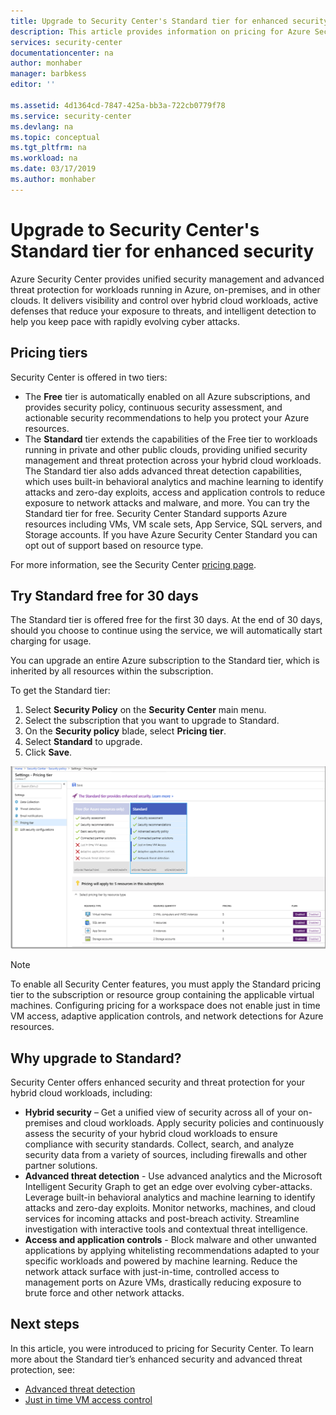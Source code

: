 ```yaml
---
title: Upgrade to Security Center's Standard tier for enhanced security | Microsoft Docs
description: This article provides information on pricing for Azure Security Center.
services: security-center
documentationcenter: na
author: monhaber
manager: barbkess
editor: ''

ms.assetid: 4d1364cd-7847-425a-bb3a-722cb0779f78
ms.service: security-center
ms.devlang: na
ms.topic: conceptual
ms.tgt_pltfrm: na
ms.workload: na
ms.date: 03/17/2019
ms.author: monhaber
---
```

# Upgrade to Security Center's Standard tier for enhanced security
Azure Security Center provides unified security management and advanced threat protection for workloads running in Azure, on-premises, and in other clouds. It delivers visibility and control over hybrid cloud workloads, active defenses that reduce your exposure to threats, and intelligent detection to help you keep pace with rapidly evolving cyber attacks.

## Pricing tiers
Security Center is offered in two tiers:

- The **Free** tier is automatically enabled on all Azure subscriptions, and provides security policy, continuous security assessment, and actionable security recommendations to help you protect your Azure resources.
- The **Standard** tier extends the capabilities of the Free tier to workloads running in private and other public clouds, providing unified security management and threat protection across your hybrid cloud workloads. The Standard tier also adds advanced threat detection capabilities, which uses built-in behavioral analytics and machine learning to identify attacks and zero-day exploits, access and application controls to reduce exposure to network attacks and malware, and more. You can try the Standard tier for free. Security Center Standard supports Azure resources including VMs, VM scale sets, App Service, SQL servers, and Storage accounts. If you have Azure Security Center Standard you can opt out of support based on resource type. 


For more information, see the Security Center [pricing page](https://azure.microsoft.com/pricing/details/security-center/).

## Try Standard free for 30 days
The Standard tier is offered free for the first 30 days. At the end of 30 days, should you choose to continue using the service, we will automatically start charging for usage.

You can upgrade an entire Azure subscription to the Standard tier, which is inherited by all resources within the subscription.

To get the Standard tier:

1. Select **Security Policy** on the **Security Center** main menu.
2. Select the subscription that you want to upgrade to Standard.
3. On the **Security policy** blade, select **Pricing tier**.
4. Select **Standard** to upgrade.
5. Click **Save**.

![Security Center Pricing](./media/security-center-pricing/get-standard.png)

> [!NOTE]
> To enable all Security Center features, you must apply the Standard pricing tier to the subscription or resource group containing the applicable virtual machines. Configuring pricing for a workspace does not enable just in time VM access, adaptive application controls, and network detections for Azure resources.
>
>

## Why upgrade to Standard?
Security Center offers enhanced security and threat protection for your hybrid cloud workloads, including:

- **Hybrid security** – Get a unified view of security across all of your on-premises and cloud workloads. Apply security policies and continuously assess the security of your hybrid cloud workloads to ensure compliance with security standards. Collect, search, and analyze security data from a variety of sources, including firewalls and other partner solutions.
- **Advanced threat detection** - Use advanced analytics and the Microsoft Intelligent Security Graph to get an edge over evolving cyber-attacks.  Leverage built-in behavioral analytics and machine learning to identify attacks and zero-day exploits. Monitor networks, machines, and cloud services for incoming attacks and post-breach activity. Streamline investigation with interactive tools and contextual threat intelligence.
- **Access and application controls** - Block malware and other unwanted applications by applying whitelisting recommendations adapted to your specific workloads and powered by machine learning. Reduce the network attack surface with just-in-time, controlled access to management ports on Azure VMs, drastically reducing exposure to brute force and other network attacks.


## Next steps
In this article, you were introduced to pricing for Security Center. To learn more about the Standard tier’s enhanced security and advanced threat protection, see:

- [Advanced threat detection](security-center-threat-report.md)
- [Just in time VM access control](security-center-just-in-time.md)

<!--Image references-->
[1]: ./media/security-center-pricing/get-standard.png
